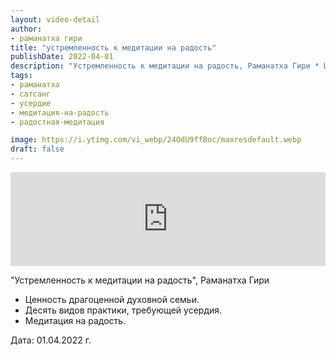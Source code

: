 ```yaml
---
layout: video-detail
author:
- раманатха гири
title: "устремленность к медитации на радость"
publishDate: 2022-04-01
description: "Устремленность к медитации на радость, Раманатха Гири * Ценность драгоценной духовной семьи. * Десять видов практики, требующей усердия. * Медитация на радость.   Дата  01.04.2022 г."
tags: 
- раманатха
- сатсанг
- усердие
- медитация-на-радость
- радостная-медитация

image: https://i.ytimg.com/vi_webp/24OdU9ffBoc/maxresdefault.webp
draft: false
---
```


<iframe width="100%" src="https://www.youtube.com/embed/24OdU9ffBoc" frameborder="0" allowfullscreen=""></iframe> 

 "Устремленность к медитации на радость", Раманатха Гири

* Ценность драгоценной духовной семьи.
* Десять видов практики, требующей усердия.
* Медитация на радость.

  
 Дата: 01.04.2022 г.

  

 